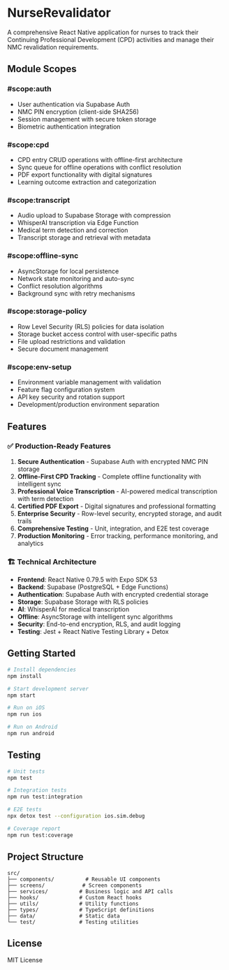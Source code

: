 # NurseRevalidator

A comprehensive React Native application for nurses to track their Continuing Professional Development (CPD) activities and manage their NMC revalidation requirements.

## Module Scopes

### #scope:auth
- User authentication via Supabase Auth
- NMC PIN encryption (client-side SHA256)
- Session management with secure token storage
- Biometric authentication integration

### #scope:cpd
- CPD entry CRUD operations with offline-first architecture
- Sync queue for offline operations with conflict resolution
- PDF export functionality with digital signatures
- Learning outcome extraction and categorization

### #scope:transcript
- Audio upload to Supabase Storage with compression
- WhisperAI transcription via Edge Function
- Medical term detection and correction
- Transcript storage and retrieval with metadata

### #scope:offline-sync
- AsyncStorage for local persistence
- Network state monitoring and auto-sync
- Conflict resolution algorithms
- Background sync with retry mechanisms

### #scope:storage-policy
- Row Level Security (RLS) policies for data isolation
- Storage bucket access control with user-specific paths
- File upload restrictions and validation
- Secure document management

### #scope:env-setup
- Environment variable management with validation
- Feature flag configuration system
- API key security and rotation support
- Development/production environment separation

## Features

### ✅ Production-Ready Features

1. **Secure Authentication** - Supabase Auth with encrypted NMC PIN storage
2. **Offline-First CPD Tracking** - Complete offline functionality with intelligent sync
3. **Professional Voice Transcription** - AI-powered medical transcription with term detection
4. **Certified PDF Export** - Digital signatures and professional formatting
5. **Enterprise Security** - Row-level security, encrypted storage, and audit trails
6. **Comprehensive Testing** - Unit, integration, and E2E test coverage
7. **Production Monitoring** - Error tracking, performance monitoring, and analytics

### 🏗️ Technical Architecture

- **Frontend**: React Native 0.79.5 with Expo SDK 53
- **Backend**: Supabase (PostgreSQL + Edge Functions)
- **Authentication**: Supabase Auth with encrypted credential storage
- **Storage**: Supabase Storage with RLS policies
- **AI**: WhisperAI for medical transcription
- **Offline**: AsyncStorage with intelligent sync algorithms
- **Security**: End-to-end encryption, RLS, and audit logging
- **Testing**: Jest + React Native Testing Library + Detox

## Getting Started

```bash
# Install dependencies
npm install

# Start development server
npm start

# Run on iOS
npm run ios

# Run on Android
npm run android
```

## Testing

```bash
# Unit tests
npm test

# Integration tests
npm run test:integration

# E2E tests
npx detox test --configuration ios.sim.debug

# Coverage report
npm run test:coverage
```

## Project Structure

```
src/
├── components/          # Reusable UI components
├── screens/            # Screen components
├── services/          # Business logic and API calls
├── hooks/             # Custom React hooks
├── utils/             # Utility functions
├── types/             # TypeScript definitions
├── data/              # Static data
└── test/              # Testing utilities
```

## License

MIT License
